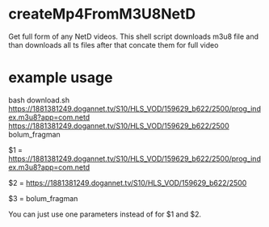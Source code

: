 # createMp4FromM3U8NetD
Get full form of any NetD videos. This shell script downloads m3u8 file and than downloads all ts files after that concate them for full video


# example usage
bash download.sh https://1881381249.dogannet.tv/S10/HLS_VOD/159629_b622/2500/prog_index.m3u8?app=com.netd https://1881381249.dogannet.tv/S10/HLS_VOD/159629_b622/2500 bolum_fragman

$1 = https://1881381249.dogannet.tv/S10/HLS_VOD/159629_b622/2500/prog_index.m3u8?app=com.netd 

$2 = https://1881381249.dogannet.tv/S10/HLS_VOD/159629_b622/2500

$3 = bolum_fragman

You can just use one parameters instead of for $1 and $2.
